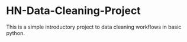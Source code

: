 # HN-Data-Cleaning-Project
This is a simple introductory project to data cleaning workflows in basic python.
